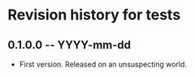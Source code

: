 # Revision history for tests

## 0.1.0.0  -- YYYY-mm-dd

* First version. Released on an unsuspecting world.
